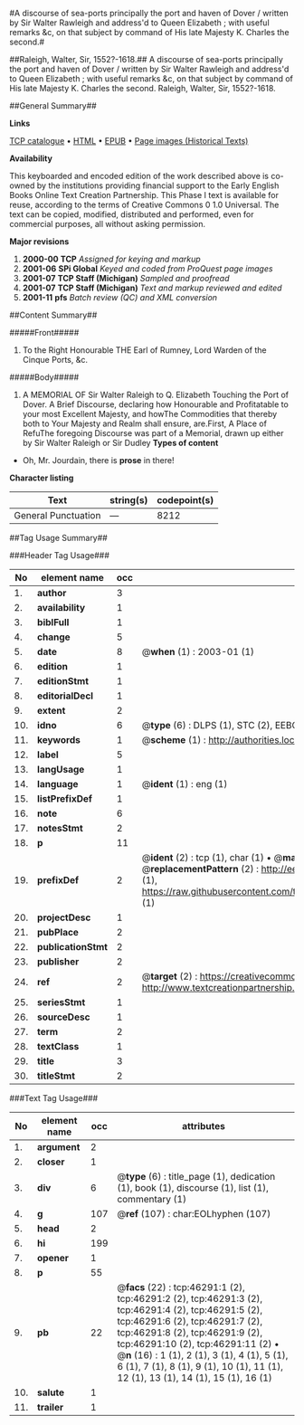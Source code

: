 #A discourse of sea-ports principally the port and haven of Dover / written by Sir Walter Rawleigh and address'd to Queen Elizabeth ; with useful remarks &c, on that subject by command of His late Majesty K. Charles the second.#

##Raleigh, Walter, Sir, 1552?-1618.##
A discourse of sea-ports principally the port and haven of Dover / written by Sir Walter Rawleigh and address'd to Queen Elizabeth ; with useful remarks &c, on that subject by command of His late Majesty K. Charles the second.
Raleigh, Walter, Sir, 1552?-1618.

##General Summary##

**Links**

[TCP catalogue](http://www.ota.ox.ac.uk/tcp/)  • 
[HTML](http://tei.it.ox.ac.uk/tcp/Texts-HTML/free/A35/A35994.html)  • 
[EPUB](http://tei.it.ox.ac.uk/tcp/Texts-EPUB/free/A35/A35994.epub) • 
[Page images (Historical Texts)](https://data.historicaltexts.jisc.ac.uk/view?pubId=eebo-11080973e&pageId=eebo-11080973e-46291-1)

**Availability**

This keyboarded and encoded edition of the
	       work described above is co-owned by the institutions
	       providing financial support to the Early English Books
	       Online Text Creation Partnership. This Phase I text is
	       available for reuse, according to the terms of Creative
	       Commons 0 1.0 Universal. The text can be copied,
	       modified, distributed and performed, even for
	       commercial purposes, all without asking permission.

**Major revisions**

1. __2000-00__ __TCP__ *Assigned for keying and markup*
1. __2001-06__ __SPi Global__ *Keyed and coded from ProQuest page images*
1. __2001-07__ __TCP Staff (Michigan)__ *Sampled and proofread*
1. __2001-07__ __TCP Staff (Michigan)__ *Text and markup reviewed and edited*
1. __2001-11__ __pfs__ *Batch review (QC) and XML conversion*

##Content Summary##

#####Front#####

1. To the Right Honourable THE Earl of Rumney, Lord Warden of the Cinque Ports, &c.

#####Body#####

1. A MEMORIAL OF Sir Walter Raleigh to Q. Elizabeth Touching the Port of Dover.
A Brief Discourse, declaring how Honourable and Profitatable to your most Excellent Majesty, and howThe Commodities that thereby both to Your Majesty and Realm shall ensure, are.First, A Place of RefuThe foregoing Discourse was part of a Memorial, drawn up either by Sir Walter Raleigh or Sir Dudley 
**Types of content**

  * Oh, Mr. Jourdain, there is **prose** in there!

**Character listing**


|Text|string(s)|codepoint(s)|
|---|---|---|
|General Punctuation|—|8212|

##Tag Usage Summary##

###Header Tag Usage###

|No|element name|occ|attributes|
|---|---|---|---|
|1.|__author__|3||
|2.|__availability__|1||
|3.|__biblFull__|1||
|4.|__change__|5||
|5.|__date__|8| @__when__ (1) : 2003-01 (1)|
|6.|__edition__|1||
|7.|__editionStmt__|1||
|8.|__editorialDecl__|1||
|9.|__extent__|2||
|10.|__idno__|6| @__type__ (6) : DLPS (1), STC (2), EEBO-CITATION (1), OCLC (1), VID (1)|
|11.|__keywords__|1| @__scheme__ (1) : http://authorities.loc.gov/ (1)|
|12.|__label__|5||
|13.|__langUsage__|1||
|14.|__language__|1| @__ident__ (1) : eng (1)|
|15.|__listPrefixDef__|1||
|16.|__note__|6||
|17.|__notesStmt__|2||
|18.|__p__|11||
|19.|__prefixDef__|2| @__ident__ (2) : tcp (1), char (1)  •  @__matchPattern__ (2) : ([0-9\-]+):([0-9IVX]+) (1), (.+) (1)  •  @__replacementPattern__ (2) : http://eebo.chadwyck.com/downloadtiff?vid=$1&page=$2 (1), https://raw.githubusercontent.com/textcreationpartnership/Texts/master/tcpchars.xml#$1 (1)|
|20.|__projectDesc__|1||
|21.|__pubPlace__|2||
|22.|__publicationStmt__|2||
|23.|__publisher__|2||
|24.|__ref__|2| @__target__ (2) : https://creativecommons.org/publicdomain/zero/1.0/ (1), http://www.textcreationpartnership.org/docs/. (1)|
|25.|__seriesStmt__|1||
|26.|__sourceDesc__|1||
|27.|__term__|2||
|28.|__textClass__|1||
|29.|__title__|3||
|30.|__titleStmt__|2||


###Text Tag Usage###

|No|element name|occ|attributes|
|---|---|---|---|
|1.|__argument__|2||
|2.|__closer__|1||
|3.|__div__|6| @__type__ (6) : title_page (1), dedication (1), book (1), discourse (1), list (1), commentary (1)|
|4.|__g__|107| @__ref__ (107) : char:EOLhyphen (107)|
|5.|__head__|2||
|6.|__hi__|199||
|7.|__opener__|1||
|8.|__p__|55||
|9.|__pb__|22| @__facs__ (22) : tcp:46291:1 (2), tcp:46291:2 (2), tcp:46291:3 (2), tcp:46291:4 (2), tcp:46291:5 (2), tcp:46291:6 (2), tcp:46291:7 (2), tcp:46291:8 (2), tcp:46291:9 (2), tcp:46291:10 (2), tcp:46291:11 (2)  •  @__n__ (16) : 1 (1), 2 (1), 3 (1), 4 (1), 5 (1), 6 (1), 7 (1), 8 (1), 9 (1), 10 (1), 11 (1), 12 (1), 13 (1), 14 (1), 15 (1), 16 (1)|
|10.|__salute__|1||
|11.|__trailer__|1||
